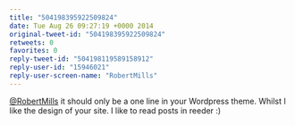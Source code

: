 ```yaml
---
title: "504198395922509824"
date: Tue Aug 26 09:27:19 +0000 2014
original-tweet-id: "504198395922509824"
retweets: 0
favorites: 0
reply-tweet-id: "504198119589158912"
reply-user-id: "15946021"
reply-user-screen-name: "RobertMills"
---
```

<a href="https://twitter.com/RobertMills">@RobertMills</a> it should only be a one line in your Wordpress theme. Whilst I like the design of your site. I like to read posts in reeder :)
